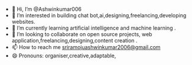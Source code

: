 - 👋 Hi, I’m @Ashwinkumar006
- 👀 I’m interested in building chat bot,ai,designing,freelancing,developing websites.
- 🌱 I’m currently learning artificial intelligence and machine learning .
- 💞️ I’m looking to collaborate on open source projects, web application,freelancing,designing,content creation .
- 📫 How to reach me sriramojuashwinkumar2006@gmail.com
- 😄 Pronouns: organiser,creative,adaptable,

  

<!---
Ashwinkumar006/Ashwinkumar006 is a ✨ special ✨ repository because its `README.md` (this file) appears on your GitHub profile.
You can click the Preview link to take a look at your changes.
--->
